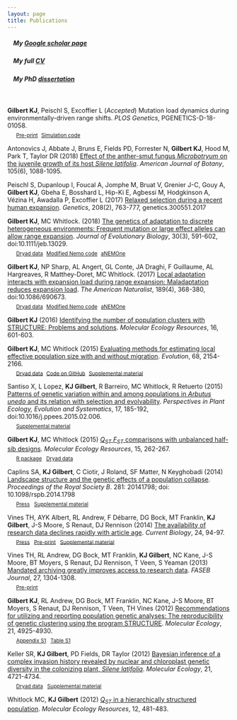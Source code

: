 ```yaml
---
layout: page
title: Publications
---
```


##### &nbsp;&nbsp;&nbsp; My [Google scholar page](http://scholar.google.ca/citations?user=qtirkigAAAAJ&hl=en)
##### &nbsp;&nbsp;&nbsp; My full [CV](https://github.com/kjgilbert/kjgilbert.github.io/raw/master/pdfs/KGilbert_CV.pdf)
##### &nbsp;&nbsp;&nbsp; My PhD [dissertation](https://open.library.ubc.ca/cIRcle/collections/ubctheses/24/items/1.0319242)

&nbsp;

**Gilbert KJ**, Peischl S, Excoffier L (*Accepted*) Mutation load dynamics during environmentally-driven range shifts. *PLOS Genetics*, PGENETICS-D-18-01058.  
&nbsp;&nbsp;&nbsp;&nbsp; <sub>[Pre-print](https://www.biorxiv.org/content/early/2018/05/29/333252)</sub> &nbsp;<sub>[Simulation code](https://github.com/kjgilbert/ExpLoad)</sub>

Antonovics J, Abbate J, Bruns E, Fields PD, Forrester N, **Gilbert KJ**, Hood M, Park T, Taylor DR (2018) [Effect of the anther-smut fungus *Microbotryum* on the juvenile growth of its host *Silene latifolia*](https://onlinelibrary.wiley.com/doi/abs/10.1002/ajb2.1114). *American Journal of Botany*, 105(6), 1088-1095.

Peischl S, Dupanloup I, Foucal A, Jomphe M, Bruat V, Grenier J-C, Gouy A, **Gilbert KJ**, Gbeha E, Bosshard L, Hip-Ki E, Agbessi M, Hodgkinson A, Vézina H, Awadalla P, Excoffier L (2017) [Relaxed selection during a recent human expansion](http://www.genetics.org/content/early/2017/11/28/genetics.117.300551). *Genetics*, 208(2), 763-777, genetics.300551.2017

**Gilbert KJ**, MC Whitlock. (2018) [The genetics of adaptation to discrete heterogeneous environments: Frequent mutation or large effect alleles can allow range expansion](http://onlinelibrary.wiley.com/doi/10.1111/jeb.13029/abstract). *Journal of Evolutionary Biology*, 30(3), 591-602, doi:10.1111/jeb.13029.  
&nbsp;&nbsp;&nbsp;&nbsp; <sub>[Dryad data](http://datadryad.org/resource/doi:10.5061/dryad.k6636)</sub> &nbsp;<sub>[Modified Nemo code](https://github.com/kjgilbert/NemoDispersalKernel)</sub> &nbsp;<sub>[aNEMOne](https://github.com/kjgilbert/aNEMOne)</sub>

**Gilbert KJ**, NP Sharp, AL Angert, GL Conte, JA Draghi, F Guillaume, AL Hargreaves, R Matthey-Doret, MC Whitlock. (2017) [Local adaptation interacts with expansion load during range expansion: Maladaptation reduces expansion load](http://www.journals.uchicago.edu/doi/full/10.1086/690673). *The American Naturalist*, 189(4), 368-380, doi:10.1086/690673.  
&nbsp;&nbsp;&nbsp;&nbsp; <sub>[Dryad data](http://datadryad.org/resource/doi:10.5061/dryad.k7c40)</sub> &nbsp;<sub>[Modified Nemo code](https://github.com/kjgilbert/NemoDispersalKernel)</sub> &nbsp;<sub>[aNEMOne](https://github.com/kjgilbert/aNEMOne)</sub>

**Gilbert KJ** (2016) [Identifying the number of population clusters with STRUCTURE: Problems and solutions](http://onlinelibrary.wiley.com/doi/10.1111/1755-0998.12521/abstract?campaign=woletoc). *Molecular Ecology Resources*, 16, 601-603.

**Gilbert KJ**, MC Whitlock (2015) [Evaluating methods for estimating local effective population size with and without migration](http://onlinelibrary.wiley.com/doi/10.1111/evo.12713/abstract). *Evolution*, 68, 2154-2166.  
&nbsp;&nbsp;&nbsp;&nbsp; <sub>[Dryad data](http://datadryad.org/resource/doi:10.5061/dryad.3r651)</sub> &nbsp;<sub>[Code on GitHub](https://github.com/kjgilbert/NeEstimation_Param-Conversion-Analysis)</sub> &nbsp;<sub>[Supplemental material](http://onlinelibrary.wiley.com/store/10.1111/evo.12713/asset/supinfo/evo12713-sup-0001-SuppMat.docx?v=1&s=cad9dc7cd08dec149fab881e443c0a122e1c1766)</sub>

Santiso X, L Lopez, **KJ Gilbert**, R Barreiro, MC Whitlock, R Retuerto (2015) [Patterns of genetic variation within and among populations in *Arbutus unedo* and its relation with selection and evolvability](http://www.sciencedirect.com/science/article/pii/S1433831915000190). *Perspectives in Plant Ecology, Evolution and Systematics*, 17, 185-192, doi:10.1016/j.ppees.2015.02.006.  
&nbsp;&nbsp;&nbsp;&nbsp; <sub>[Supplemental material](http://www.sciencedirect.com/science?_ob=MiamiMultiMediaURL&_method=helpContent&_fileExtension=docx&md5=f8e6c4ac22643002a1f51925e52db407)</sub>

**Gilbert KJ**, MC Whitlock (2015) [*Q<sub>ST</sub>* *F<sub>ST</sub>* comparisons with unbalanced half-sib designs](http://onlinelibrary.wiley.com/doi/10.1111/1755-0998.12303/abstract). *Molecular Ecology Resources*, 15, 262-267.  
&nbsp;&nbsp;&nbsp;&nbsp; <sub>[R package](https://github.com/kjgilbert/QstFstComp) &nbsp; [Dryad data](http://datadryad.org/resource/doi:10.5061/dryad.rm574)</sub>

Caplins SA, **KJ Gilbert**, C Ciotir, J Roland, SF Matter, N Keyghobadi (2014) [Landscape structure and the genetic effects of a population collapse](http://rspb.royalsocietypublishing.org/content/281/1796/20141798). *Proceedings of the Royal Society B*. 281: 20141798; doi: 10.1098/rspb.2014.1798  
&nbsp;&nbsp;&nbsp;&nbsp; <sub>[Press](http://www.futurity.org/butterflies-connections-genetic-diversity-785622/) &nbsp; [Supplemental material](http://rspb.royalsocietypublishing.org/highwire/filestream/47594/field_highwire_adjunct_files/0/rspb20141798supp1.doc)</sub>

Vines TH, AYK Albert, RL Andrew, F Débarre, DG Bock, MT Franklin, **KJ Gilbert**, J-S Moore, S Renaut, DJ Rennison (2014) [The availability of research data declines rapidly with article age](http://dx.doi.org/10.1016/j.cub.2013.11.014). *Current Biology*, 24, 94-97.  
&nbsp;&nbsp;&nbsp;&nbsp; <sub>[Press](http://www.altmetric.com/details.php?domain=www.cell.com&citation_id=1992755) &nbsp; [Pre-print](http://arxiv.org/abs/1312.5670) &nbsp; [Supplemental material](http://www.sciencedirect.com/science/MiamiMultiMediaURL/1-s2.0-S0960982213014000/1-s2.0-S0960982213014000-mmc1.pdf/272099/html/S0960982213014000/7d2f59ff30f7eb20b9ae60ecea288209/mmc1.pdf)</sub>

Vines TH, RL Andrew, DG Bock, MT Franklin, **KJ Gilbert**, NC Kane, J-S Moore, BT Moyers, S Renaut, DJ Rennison, T Veen, S Yeaman (2013) [Mandated archiving greatly improves access to research data](http://www.fasebj.org/content/early/2013/01/07/fj.12-218164.abstract). *FASEB Journal*, 27, 1304-1308.  
&nbsp;&nbsp;&nbsp;&nbsp; <sub>[Pre-print](http://arxiv.org/abs/1301.3744)</sub>

**Gilbert KJ**, RL Andrew, DG Bock, MT Franklin, NC Kane, J-S Moore, BT Moyers, S Renaut, DJ Rennison, T Veen, TH Vines (2012) [Recommendations for utilizing and reporting population genetic analyses: The reproducibility of genetic clustering using the program STRUCTURE](http://onlinelibrary.wiley.com/doi/10.1111/j.1365-294X.2012.05754.x/abstract). *Molecular Ecology*, 21, 4925-4930.  
&nbsp;&nbsp;&nbsp;&nbsp; <sub>[Appendix S1](http://onlinelibrary.wiley.com/store/10.1111/j.1365-294X.2012.05754.x/asset/supinfo/mec5754-sup-0001-AppendixS1.doc?v=1&s=0181b0d7b473e7eb9e90179531544d3fe0013641) &nbsp; [Table S1](http://onlinelibrary.wiley.com/store/10.1111/j.1365-294X.2012.05754.x/asset/supinfo/mec5754-sup-0002-TableS1.xlsx?v=1&s=ed6aaed3c9fd0f38dc51fb0e04c48d307f5f0f65)</sub>  

Keller SR, **KJ Gilbert**, PD Fields, DR Taylor (2012) [Bayesian inference of a complex invasion history revealed by nuclear and chloroplast genetic diversity in the colonizing plant, *Silene latifolia*](http://onlinelibrary.wiley.com/doi/10.1111/j.1365-294X.2012.05751.x/abstract). *Molecular Ecology*, 21, 4721-4734.  
&nbsp;&nbsp;&nbsp;&nbsp; <sub>[Dryad data](http://datadryad.org/resource/doi:10.5061/dryad.9r2h3) &nbsp; [Supplemental material](http://onlinelibrary.wiley.com/store/10.1111/j.1365-294X.2012.05751.x/asset/supinfo/mec5751-sup-0001-TableS1-S3-FigS1-S4.docx?v=1&s=1372fb9bbbc00306e2fb3efae8b7fd281464d89f)</sub>  

Whitlock MC, **KJ Gilbert** (2012) [*Q<sub>ST</sub>* in a hierarchically structured population](http://onlinelibrary.wiley.com/doi/10.1111/j.1755-0998.2012.03122.x/abstract). *Molecular Ecology Resources*, 12, 481-483.
